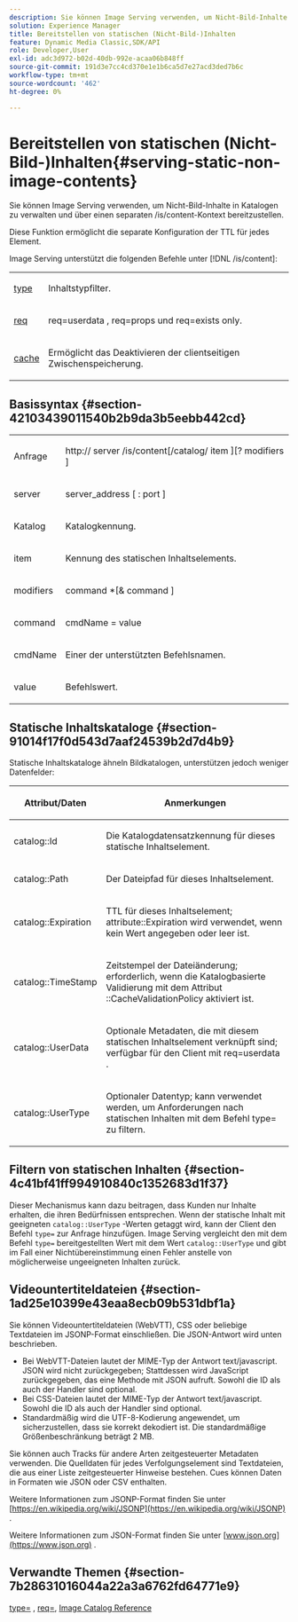 ```yaml
---
description: Sie können Image Serving verwenden, um Nicht-Bild-Inhalte in Katalogen zu verwalten und über einen separaten /is/content-Kontext bereitzustellen.
solution: Experience Manager
title: Bereitstellen von statischen (Nicht-Bild-)Inhalten
feature: Dynamic Media Classic,SDK/API
role: Developer,User
exl-id: adc3d972-b02d-40db-992e-acaa06b848ff
source-git-commit: 191d3e7cc4cd370e1e1b6ca5d7e27acd3ded7b6c
workflow-type: tm+mt
source-wordcount: '462'
ht-degree: 0%

---
```


# Bereitstellen von statischen (Nicht-Bild-)Inhalten{#serving-static-non-image-contents}

Sie können Image Serving verwenden, um Nicht-Bild-Inhalte in Katalogen zu verwalten und über einen separaten /is/content-Kontext bereitzustellen.

Diese Funktion ermöglicht die separate Konfiguration der TTL für jedes Element.

Image Serving unterstützt die folgenden Befehle unter [!DNL /is/content]:

<table id="simpletable_8A3AB1D1D20F4B6CBE86767E94735980"> 
 <tr class="strow"> 
  <td class="stentry"> <p> <a href="../../is-api/http-ref/image-serving-api-ref/c-http-protocol-reference/c-command-reference/r-type.md#reference-89094fd1c50c444eb082cd266769cccb" format="dita" scope="local"> type </a> </p> </td> 
  <td class="stentry"> <p>Inhaltstypfilter. </p> </td> 
 </tr> 
 <tr class="strow"> 
  <td class="stentry"> <p> <a href="../../is-api/http-ref/image-serving-api-ref/c-http-protocol-reference/c-command-reference/r-req/r-req.md#reference-907cdb4a97034db7ad94695f25552e76" format="dita" scope="local"> req  </a> </p> </td> 
  <td class="stentry"> <p> <span class="codeph"> req=userdata  </span>,  <span class="codeph"> req=props  </span>und  <span class="codeph"> req=exists  </span> only. </p> </td> 
 </tr> 
 <tr class="strow"> 
  <td class="stentry"> <p> <a href="../../is-api/http-ref/image-serving-api-ref/c-http-protocol-reference/c-command-reference/r-is-http-cache.md#reference-168189bee4ce4d1189d427891f22be2e" format="dita" scope="local"> cache  </a> </p> </td> 
  <td class="stentry"> <p>Ermöglicht das Deaktivieren der clientseitigen Zwischenspeicherung. </p> </td> 
 </tr> 
</table>

## Basissyntax {#section-42103439011540b2b9da3b5eebb442cd}

<table id="simpletable_2F039A5BFA2C4E22B014F42ECBCDA0A2"> 
 <tr class="strow"> 
  <td class="stentry"> <p> <span class="codeph"> <span class="varname"> Anfrage  </span> </span> </p> </td> 
  <td class="stentry"> <p> <span class="codeph"> <span class="filepath"> http://  <span class="varname"> server  </span>/is/content[/catalog/  <span class="varname"> item  </span>][? <span class="varname"> modifiers  </span>]  </span> </span> </p> </td> 
 </tr> 
 <tr class="strow"> 
  <td class="stentry"> <p> <span class="codeph"> <span class="varname"> server  </span> </span> </p> </td> 
  <td class="stentry"> <p> <span class="codeph"> <span class="varname"> server_address  </span>[ :  <span class="varname"> port  </span>]  </span> </p> </td> 
 </tr> 
 <tr class="strow"> 
  <td class="stentry"> <p> <span class="codeph"> <span class="varname"> Katalog  </span> </span> </p> </td> 
  <td class="stentry"> <p>Katalogkennung. </p> </td> 
 </tr> 
 <tr class="strow"> 
  <td class="stentry"> <p> <span class="codeph"> <span class="varname"> item  </span> </span> </p> </td> 
  <td class="stentry"> <p>Kennung des statischen Inhaltselements. </p> </td> 
 </tr> 
 <tr class="strow"> 
  <td class="stentry"> <p> <span class="codeph"> <span class="varname"> modifiers  </span> </span> </p> </td> 
  <td class="stentry"> <p> <span class="codeph"> <span class="varname"> command  </span>*[&amp;  <span class="varname"> command  </span>]  </span> </p> </td> 
 </tr> 
 <tr class="strow"> 
  <td class="stentry"> <p> <span class="codeph"> <span class="varname"> command  </span> </span> </p> </td> 
  <td class="stentry"> <p> <span class="codeph"> <span class="varname"> cmdName  </span>=  <span class="varname"> value  </span> </span> </p> </td> 
 </tr> 
 <tr class="strow"> 
  <td class="stentry"> <p> <span class="codeph"> <span class="varname"> cmdName  </span> </span> </p> </td> 
  <td class="stentry"> <p>Einer der unterstützten Befehlsnamen. </p> </td> 
 </tr> 
 <tr class="strow"> 
  <td class="stentry"> <p> <span class="codeph"> <span class="varname"> value  </span> </span> </p> </td> 
  <td class="stentry"> <p>Befehlswert. </p> </td> 
 </tr> 
</table>

## Statische Inhaltskataloge {#section-91014f17f0d543d7aaf24539b2d7d4b9}

Statische Inhaltskataloge ähneln Bildkatalogen, unterstützen jedoch weniger Datenfelder:

<table id="table_71A565DF5EC94913AD35CB13B0C7A27D"> 
 <thead> 
  <tr> 
   <th colname="col1" class="entry"> <p>Attribut/Daten </p> </th> 
   <th colname="col2" class="entry"> <p>Anmerkungen </p> </th> 
  </tr> 
 </thead>
 <tbody> 
  <tr> 
   <td colname="col1"> <p> <span class="codeph"> catalog::Id  </span> </p> </td> 
   <td colname="col2"> <p>Die Katalogdatensatzkennung für dieses statische Inhaltselement. </p> </td> 
  </tr> 
  <tr> 
   <td colname="col1"> <p> <span class="codeph"> catalog::Path  </span> </p> </td> 
   <td colname="col2"> <p>Der Dateipfad für dieses Inhaltselement. </p> </td> 
  </tr> 
  <tr> 
   <td colname="col1"> <p> <span class="codeph"> catalog::Expiration  </span> </p> </td> 
   <td colname="col2"> <p>TTL für dieses Inhaltselement; <span class="codeph"> attribute::Expiration </span> wird verwendet, wenn kein Wert angegeben oder leer ist. </p> </td> 
  </tr> 
  <tr> 
   <td colname="col1"> <p> <span class="codeph"> catalog::TimeStamp  </span> </p> </td> 
   <td colname="col2"> <p>Zeitstempel der Dateiänderung; erforderlich, wenn die Katalogbasierte Validierung mit dem Attribut <span class="codeph">::CacheValidationPolicy </span> aktiviert ist. </p> </td> 
  </tr> 
  <tr> 
   <td colname="col1"> <p> <span class="codeph"> catalog::UserData  </span> </p> </td> 
   <td colname="col2"> <p>Optionale Metadaten, die mit diesem statischen Inhaltselement verknüpft sind; verfügbar für den Client mit <span class="codeph"> req=userdata </span>. </p> </td> 
  </tr> 
  <tr> 
   <td colname="col1"> <p> <span class="codeph"> catalog::UserType  </span> </p> </td> 
   <td colname="col2"> <p>Optionaler Datentyp; kann verwendet werden, um Anforderungen nach statischen Inhalten mit dem Befehl <span class="codeph"> type= zu filtern.</span> </p> </td> 
  </tr> 
 </tbody> 
</table>

## Filtern von statischen Inhalten {#section-4c41bf41ff994910840c1352683d1f37}

Dieser Mechanismus kann dazu beitragen, dass Kunden nur Inhalte erhalten, die ihren Bedürfnissen entsprechen. Wenn der statische Inhalt mit geeigneten `catalog::UserType` -Werten getaggt wird, kann der Client den Befehl `type=` zur Anfrage hinzufügen. Image Serving vergleicht den mit dem Befehl `type=` bereitgestellten Wert mit dem Wert `catalog::UserType` und gibt im Fall einer Nichtübereinstimmung einen Fehler anstelle von möglicherweise ungeeigneten Inhalten zurück.

## Videountertiteldateien {#section-1ad25e10399e43eaa8ecb09b531dbf1a}

Sie können Videountertiteldateien (WebVTT), CSS oder beliebige Textdateien im JSONP-Format einschließen. Die JSON-Antwort wird unten beschrieben.

* Bei WebVTT-Dateien lautet der MIME-Typ der Antwort text/javascript. JSON wird nicht zurückgegeben; Stattdessen wird JavaScript zurückgegeben, das eine Methode mit JSON aufruft. Sowohl die ID als auch der Handler sind optional.
* Bei CSS-Dateien lautet der MIME-Typ der Antwort text/javascript. Sowohl die ID als auch der Handler sind optional.
* Standardmäßig wird die UTF-8-Kodierung angewendet, um sicherzustellen, dass sie korrekt dekodiert ist. Die standardmäßige Größenbeschränkung beträgt 2 MB.

Sie können auch Tracks für andere Arten zeitgesteuerter Metadaten verwenden. Die Quelldaten für jedes Verfolgungselement sind Textdateien, die aus einer Liste zeitgesteuerter Hinweise bestehen. Cues können Daten in Formaten wie JSON oder CSV enthalten.

Weitere Informationen zum JSONP-Format finden Sie unter [https://en.wikipedia.org/wiki/JSONP](https://en.wikipedia.org/wiki/JSONP) .

Weitere Informationen zum JSON-Format finden Sie unter [www.json.org](https://www.json.org) .

## Verwandte Themen {#section-7b28631016044a22a3a6762fd64771e9}

[type=](../../is-api/http-ref/image-serving-api-ref/c-http-protocol-reference/c-command-reference/r-type.md#reference-89094fd1c50c444eb082cd266769cccb) ,  [req=](../../is-api/http-ref/image-serving-api-ref/c-http-protocol-reference/c-command-reference/r-req/r-req.md#reference-907cdb4a97034db7ad94695f25552e76),  [Image Catalog Reference](../../is-api/image-serving-api-ref/c-image-catalog-reference/c-image-catalog-reference.md#concept-e23d45ea3abe43119d5144e01c14b0b5)
